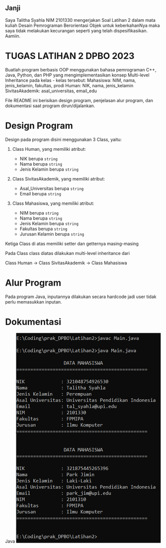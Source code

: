 ## Janji
Saya Talitha Syahla NIM 2101330 mengerjakan
Soal Latihan 2 dalam mata kuliah Desain Pemrograman Berorientasi Objek untuk keberkahanNya maka saya tidak melakukan 
kecurangan seperti yang telah dispesifikasikan. Aamiin.

# TUGAS LATIHAN 2 DPBO 2023
Buatlah program berbasis OOP menggunakan bahasa pemrograman C++, Java, Python, dan PHP yang mengimplementasikan konsep Multi-level Inheritance  pada kelas - kelas tersebut:
    Mahasiswa: NIM, nama, jenis_kelamin, fakultas, prodi
    Human: NIK, nama, jenis_kelamin
    SivitasAkademik: asal_universitas, email_edu

File README ini berisikan design program, penjelasan alur program, dan dokumentasi saat program dirun/dijalankan.

# Design Program
Design pada program disini menggunakan 3 Class, yaitu:

1) Class Human, yang memiliki atribut:
    - NIK berupa `string`
    - Nama berupa `string`
    - Jenis Kelamin berupa `string`

2) Class SivitasAkademik, yang memiliki atribut:
    - Asal_Universitas berupa `string`
    - Email berupa `string`

3) Class Mahasiswa, yang memiliki atribut:
    - NIM berupa `string`
    - Nama berupa `string`
    - Jenis Kelamin berupa `string`
    - Fakultas berupa `string`
    - Jurusan Kelamin berupa `string`

Ketiga Class di atas memiliki setter dan getternya masing-masing

Pada Class class diatas dilakukan multi-level inheritance dari 

Class Human -> Class SivitasAkademik -> Class Mahasiswa

# Alur Program
Pada program Java, inputannya dilakukan secara hardcode jadi user tidak perlu memasukkan inputan.

# Dokumentasi
Java
![Java program](Java/dok_java.png)

